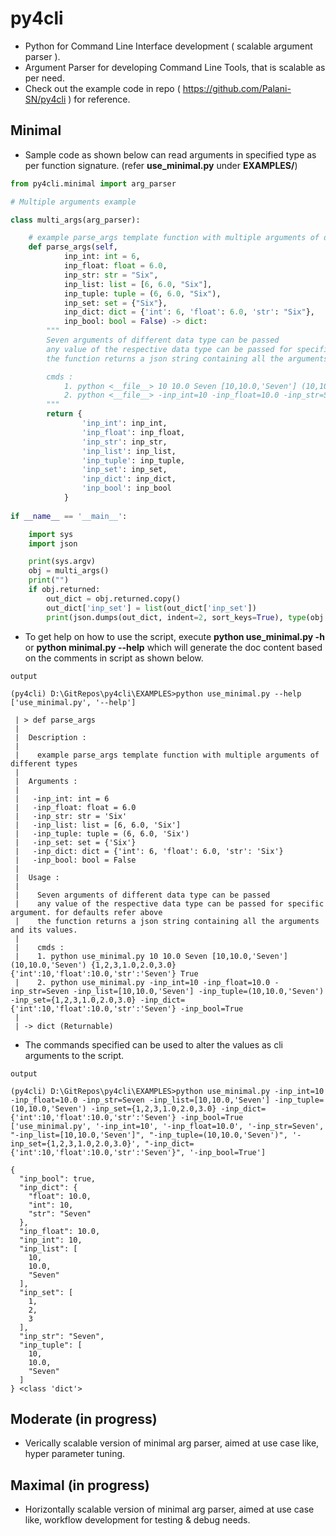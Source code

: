 # py4cli 

- Python for Command Line Interface development ( scalable argument parser ).
- Argument Parser for developing Command Line Tools, that is scalable as per need.
- Check out the example code in repo ( https://github.com/Palani-SN/py4cli ) for reference.

## Minimal

- Sample code as shown below can read arguments in specified type as per function signature. (refer **use_minimal.py** under **EXAMPLES/**)

```python
from py4cli.minimal import arg_parser

# Multiple arguments example

class multi_args(arg_parser):

    # example parse_args template function with multiple arguments of different types
    def parse_args(self, 
            inp_int: int = 6,
            inp_float: float = 6.0,
            inp_str: str = "Six",
            inp_list: list = [6, 6.0, "Six"],
            inp_tuple: tuple = (6, 6.0, "Six"),
            inp_set: set = {"Six"},
            inp_dict: dict = {'int': 6, 'float': 6.0, 'str': "Six"},
            inp_bool: bool = False) -> dict:
        """
        Seven arguments of different data type can be passed
        any value of the respective data type can be passed for specific argument. for defaults refer above
        the function returns a json string containing all the arguments and its values.

        cmds :
            1. python <__file__> 10 10.0 Seven [10,10.0,'Seven'] (10,10.0,'Seven') {1,2,3,1.0,2.0,3.0} {'int':10,'float':10.0,'str':'Seven'} True
            2. python <__file__> -inp_int=10 -inp_float=10.0 -inp_str=Seven -inp_list=[10,10.0,'Seven'] -inp_tuple=(10,10.0,'Seven') -inp_set={1,2,3,1.0,2.0,3.0} -inp_dict={'int':10,'float':10.0,'str':'Seven'} -inp_bool=True
        """
        return {
                'inp_int': inp_int,
                'inp_float': inp_float,
                'inp_str': inp_str,
                'inp_list': inp_list,
                'inp_tuple': inp_tuple,
                'inp_set': inp_set,
                'inp_dict': inp_dict,
                'inp_bool': inp_bool
            }
    
if __name__ == '__main__':

    import sys
    import json

    print(sys.argv)
    obj = multi_args()
    print("")
    if obj.returned:
        out_dict = obj.returned.copy()
        out_dict['inp_set'] = list(out_dict['inp_set'])
        print(json.dumps(out_dict, indent=2, sort_keys=True), type(obj.returned))

```

- To get help on how to use the script, execute **python use_minimal.py -h** or **python minimal.py --help** which will generate the doc content based on the comments in script as shown below.

```
output

(py4cli) D:\GitRepos\py4cli\EXAMPLES>python use_minimal.py --help
['use_minimal.py', '--help']

 | > def parse_args
 |
 |  Description :
 |
 |    example parse_args template function with multiple arguments of different types
 |
 |  Arguments :
 |
 |   -inp_int: int = 6
 |   -inp_float: float = 6.0
 |   -inp_str: str = 'Six'
 |   -inp_list: list = [6, 6.0, 'Six']
 |   -inp_tuple: tuple = (6, 6.0, 'Six')
 |   -inp_set: set = {'Six'}
 |   -inp_dict: dict = {'int': 6, 'float': 6.0, 'str': 'Six'}
 |   -inp_bool: bool = False
 |
 |  Usage :
 |
 |    Seven arguments of different data type can be passed
 |    any value of the respective data type can be passed for specific argument. for defaults refer above
 |    the function returns a json string containing all the arguments and its values.
 |
 |    cmds :
 |    1. python use_minimal.py 10 10.0 Seven [10,10.0,'Seven'] (10,10.0,'Seven') {1,2,3,1.0,2.0,3.0} {'int':10,'float':10.0,'str':'Seven'} True
 |    2. python use_minimal.py -inp_int=10 -inp_float=10.0 -inp_str=Seven -inp_list=[10,10.0,'Seven'] -inp_tuple=(10,10.0,'Seven') -inp_set={1,2,3,1.0,2.0,3.0} -inp_dict={'int':10,'float':10.0,'str':'Seven'} -inp_bool=True
 |
 | -> dict (Returnable)

```

- The commands specified can be used to alter the values as cli arguments to the script.

```
output

(py4cli) D:\GitRepos\py4cli\EXAMPLES>python use_minimal.py -inp_int=10 -inp_float=10.0 -inp_str=Seven -inp_list=[10,10.0,'Seven'] -inp_tuple=(10,10.0,'Seven') -inp_set={1,2,3,1.0,2.0,3.0} -inp_dict={'int':10,'float':10.0,'str':'Seven'} -inp_bool=True
['use_minimal.py', '-inp_int=10', '-inp_float=10.0', '-inp_str=Seven', "-inp_list=[10,10.0,'Seven']", "-inp_tuple=(10,10.0,'Seven')", '-inp_set={1,2,3,1.0,2.0,3.0}', "-inp_dict={'int':10,'float':10.0,'str':'Seven'}", '-inp_bool=True']

{
  "inp_bool": true,
  "inp_dict": {
    "float": 10.0,
    "int": 10,
    "str": "Seven"
  },
  "inp_float": 10.0,
  "inp_int": 10,
  "inp_list": [
    10,
    10.0,
    "Seven"
  ],
  "inp_set": [
    1,
    2,
    3
  ],
  "inp_str": "Seven",
  "inp_tuple": [
    10,
    10.0,
    "Seven"
  ]
} <class 'dict'>

```

## Moderate (in progress)

- Verically scalable version of minimal arg parser, aimed at use case like, hyper parameter tuning.

## Maximal (in progress)

- Horizontally scalable version of minimal arg parser, aimed at use case like, workflow development for testing & debug needs.

